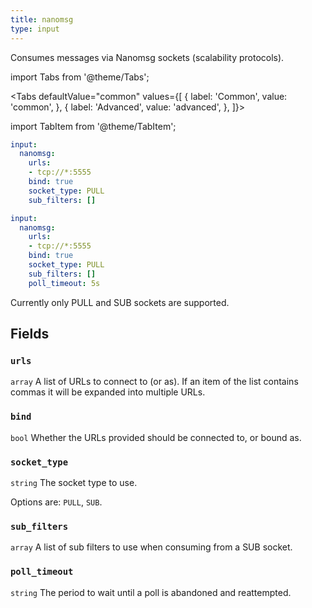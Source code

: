 ```yaml
---
title: nanomsg
type: input
---
```


Consumes messages via Nanomsg sockets (scalability protocols).


import Tabs from '@theme/Tabs';

<Tabs defaultValue="common" values={[
  { label: 'Common', value: 'common', },
  { label: 'Advanced', value: 'advanced', },
]}>

import TabItem from '@theme/TabItem';

<TabItem value="common">

```yaml
input:
  nanomsg:
    urls:
    - tcp://*:5555
    bind: true
    socket_type: PULL
    sub_filters: []
```

</TabItem>
<TabItem value="advanced">

```yaml
input:
  nanomsg:
    urls:
    - tcp://*:5555
    bind: true
    socket_type: PULL
    sub_filters: []
    poll_timeout: 5s
```

</TabItem>
</Tabs>

Currently only PULL and SUB sockets are supported.

## Fields

### `urls`

`array` A list of URLs to connect to (or as). If an item of the list contains commas it will be expanded into multiple URLs.

### `bind`

`bool` Whether the URLs provided should be connected to, or bound as.

### `socket_type`

`string` The socket type to use.

Options are: `PULL`, `SUB`.

### `sub_filters`

`array` A list of sub filters to use when consuming from a SUB socket.

### `poll_timeout`

`string` The period to wait until a poll is abandoned and reattempted.


